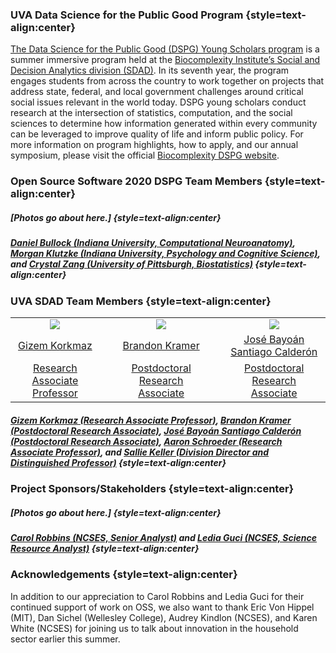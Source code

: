### UVA Data Science for the Public Good Program {style=text-align:center}

[The Data Science for the Public Good (DSPG) Young Scholars program](https://biocomplexity.virginia.edu/social-decision-analytics/dspg-program) is a summer immersive program held at the [Biocomplexity Institute’s Social and Decision Analytics division (SDAD)](https://biocomplexity.virginia.edu/social-decision-analytics). In its seventh year, the program engages students from across the country to work together on projects that address state, federal, and local government challenges around critical social issues relevant in the world today. DSPG young scholars conduct research at the intersection of statistics, computation, and the social sciences to determine how information generated within every community can be leveraged to improve quality of life and inform public policy. For more information on program highlights, how to apply, and our annual symposium, please visit the official [Biocomplexity DSPG website]((https://biocomplexity.virginia.edu/social-decision-analytics/dspg-program)).

### Open Source Software 2020 DSPG Team Members {style=text-align:center}

##### [Photos go about here.] {style=text-align:center}

##### [Daniel Bullock (Indiana University, Computational Neuroanatomy)](https://github.com/DanNBullock), [Morgan Klutzke (Indiana University, Psychology and Cognitive Science)](https://github.com/mklutzke), and [Crystal Zang (University of Pittsburgh, Biostatistics)](https://github.com/czang97) {style=text-align:center}
###

### UVA SDAD Team Members {style=text-align:center}

|              |                 |              |              |              |
|:----------:| :--------: | :----------: | :--------:  | :----------: |
|![](/gizem.jpg)| |![](/brandon.jpg)| |![](/bayoan.jpg)| 
| [Gizem Korkmaz](https://biocomplexity.virginia.edu/gizem-korkmaz) | | [Brandon Kramer](https://biocomplexity.virginia.edu/brandon-kramer) | | [José Bayoán Santiago Calderón](https://biocomplexity.virginia.edu/j-bayoan-santiago-calderon)|
| [Research Associate Professor](https://biocomplexity.virginia.edu/gizem-korkmaz) | | [Postdoctoral Research Associate](https://biocomplexity.virginia.edu/brandon-kramer) |  | [Postdoctoral Research Associate](https://biocomplexity.virginia.edu/j-bayoan-santiago-calderon) |

##### [Gizem Korkmaz (Research Associate Professor)](https://biocomplexity.virginia.edu/gizem-korkmaz), [Brandon Kramer (Postdoctoral Research Associate)](https://biocomplexity.virginia.edu/brandon-kramer), [José Bayoán Santiago Calderón (Postdoctoral Research Associate)](https://biocomplexity.virginia.edu/j-bayoan-santiago-calderon), [Aaron Schroeder (Research Associate Professor)](https://biocomplexity.virginia.edu/aaron-schroeder), and [Sallie Keller (Division Director and Distinguished Professor)](https://biocomplexity.virginia.edu/sallie-keller) {style=text-align:center}

### Project Sponsors/Stakeholders {style=text-align:center}

##### [Photos go about here.] {style=text-align:center}

##### [Carol Robbins (NCSES, Senior Analyst)](https://www.nsf.gov/staff/staff_bio.jsp?lan=crobbins&from_org=) and [Ledia Guci (NCSES, Science Resource Analyst)](https://www.nsf.gov/staff/staff_bio.jsp?lan=lguci&from_org=) {style=text-align:center}

### Acknowledgements {style=text-align:center}

In addition to our appreciation to Carol Robbins and Ledia Guci for their continued support of work on OSS, we also want to thank Eric Von Hippel (MIT), Dan Sichel (Wellesley College), Audrey Kindlon (NCSES), and Karen White (NCSES) for joining us to talk about innovation in the household sector earlier this summer. 